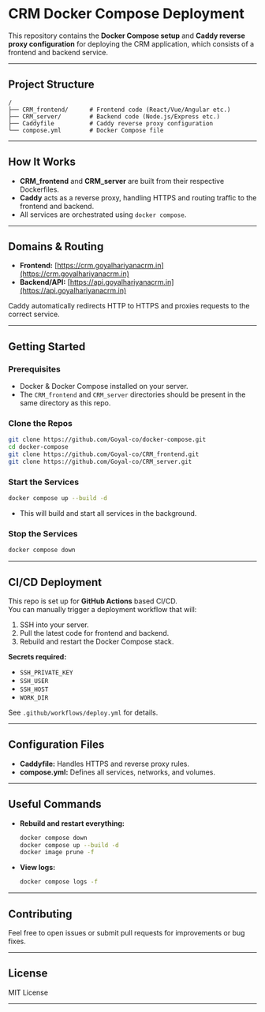 # CRM Docker Compose Deployment

This repository contains the **Docker Compose setup** and **Caddy reverse proxy configuration** for deploying the CRM application, which consists of a frontend and backend service.

---

## **Project Structure**

```
/
├── CRM_frontend/      # Frontend code (React/Vue/Angular etc.)
├── CRM_server/        # Backend code (Node.js/Express etc.)
├── Caddyfile          # Caddy reverse proxy configuration
└── compose.yml        # Docker Compose file
```

---

## **How It Works**

- **CRM_frontend** and **CRM_server** are built from their respective Dockerfiles.
- **Caddy** acts as a reverse proxy, handling HTTPS and routing traffic to the frontend and backend.
- All services are orchestrated using `docker compose`.

---

## **Domains & Routing**

- **Frontend:** [https://crm.goyalhariyanacrm.in](https://crm.goyalhariyanacrm.in)
- **Backend/API:** [https://api.goyalhariyanacrm.in](https://api.goyalhariyanacrm.in)

Caddy automatically redirects HTTP to HTTPS and proxies requests to the correct service.

---

## **Getting Started**

### **Prerequisites**

- Docker & Docker Compose installed on your server.
- The `CRM_frontend` and `CRM_server` directories should be present in the same directory as this repo.

### **Clone the Repos**

```bash
git clone https://github.com/Goyal-co/docker-compose.git
cd docker-compose
git clone https://github.com/Goyal-co/CRM_frontend.git
git clone https://github.com/Goyal-co/CRM_server.git
```

### **Start the Services**

```bash
docker compose up --build -d
```

- This will build and start all services in the background.

### **Stop the Services**

```bash
docker compose down
```

---

## **CI/CD Deployment**

This repo is set up for **GitHub Actions** based CI/CD.  
You can manually trigger a deployment workflow that will:

1. SSH into your server.
2. Pull the latest code for frontend and backend.
3. Rebuild and restart the Docker Compose stack.

**Secrets required:**  
- `SSH_PRIVATE_KEY`
- `SSH_USER`
- `SSH_HOST`
- `WORK_DIR`

See `.github/workflows/deploy.yml` for details.

---

## **Configuration Files**

- **Caddyfile:** Handles HTTPS and reverse proxy rules.
- **compose.yml:** Defines all services, networks, and volumes.

---

## **Useful Commands**

- **Rebuild and restart everything:**
  ```bash
  docker compose down
  docker compose up --build -d
  docker image prune -f
  ```

- **View logs:**
  ```bash
  docker compose logs -f
  ```

---

## **Contributing**

Feel free to open issues or submit pull requests for improvements or bug fixes.

---

## **License**

MIT License

---
